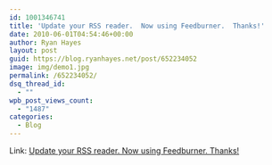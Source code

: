 ```yaml
---
id: 1001346741
title: 'Update your RSS reader.  Now using Feedburner.  Thanks!'
date: 2010-06-01T04:54:46+00:00
author: Ryan Hayes
layout: post
guid: https://blog.ryanhayes.net/post/652234052
image: img/demo1.jpg
permalink: /652234052/
dsq_thread_id:
  - ""
wpb_post_views_count:
  - "1487"
categories:
  - Blog
---
```

Link: [Update your RSS reader. Now using Feedburner. Thanks!](https://feeds.feedburner.com/blogryanhayesnet)